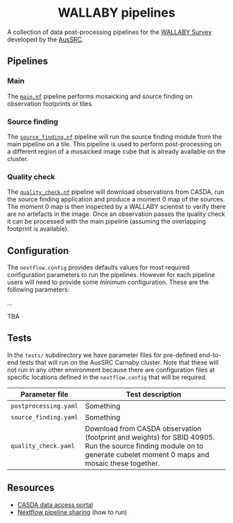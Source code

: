 
<h1 align="center">WALLABY pipelines</h1>

A collection of data post-processing pipelines for the [WALLABY Survey](https://www.atnf.csiro.au/research/WALLABY/) developed by the [AusSRC](https://aussrc.org). 

## Pipelines

### Main

The [`main.nf`](main.nf) pipeline performs mosaicking and source finding on observation footprints or tiles.

### Source finding

The [`source_finding.nf`](source_finding.nf) pipeline will run the source finding module from the main pipeline on a tile. This pipeline is used to perform post-processing on a different region of a mosaicked image cube that is already available on the cluster.

### Quality check

The [`quality_check.nf`](quality_check.nf) pipeline will download observations from CASDA, run the source finding application and produce a moment 0 map of the sources. The moment 0 map is then inspected by a WALLABY scientist to verify there are no artefacts in the image. Once an observation passes the quality check it can be processed with the main pipeline (assuming the overlapping footprint is available).

## Configuration

The `nextflow.config` provides defaults values for most required configuration parameters to run the pipelines. However for each pipeline users will need to provide some minimum configuration. These are the following parameters:

...

TBA

## Tests

In the `tests/` subdirectory we have parameter files for pre-defined end-to-end tests that will run on the AusSRC Carnaby cluster. Note that these will not run in any other environment because there are configuration files at specific locations defined in the `nextflow.config` that will be required.

| Parameter file | Test description | 
| -- | -- | 
| `postprocessing.yaml` | Something | 
| `source_finding.yaml` | Something | 
| `quality_check.yaml` | Download from CASDA observation (footprint and weights) for SBID 40905. Run the source finding module on to generate cubelet moment 0 maps and mosaic these together. | 

## Resources

- [CASDA data access portal](https://data.csiro.au/collections/domain/casdaObservation/search/)
- [Nextflow pipeline sharing](https://www.nextflow.io/docs/latest/sharing.html) (how to run)